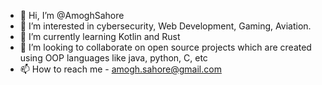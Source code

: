 - 👋 Hi, I’m @AmoghSahore
- 👀 I’m interested in cybersecurity, Web Development, Gaming, Aviation.
- 🌱 I’m currently learning Kotlin and Rust
- 💞️ I’m looking to collaborate on open source projects which are created using OOP languages like java, python, C, etc
- 📫 How to reach me - amogh.sahore@gmail.com

<!---
AmoghSahore/AmoghSahore is a ✨ special ✨ repository because its `README.md` (this file) appears on your GitHub profile.
You can click the Preview link to take a look at your changes.
--->

